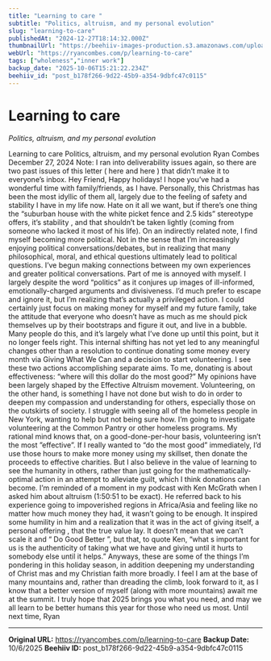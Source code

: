 ```yaml
---
title: "Learning to care "
subtitle: "Politics, altruism, and my personal evolution"
slug: "learning-to-care"
publishedAt: "2024-12-27T18:14:32.000Z"
thumbnailUrl: "https://beehiiv-images-production.s3.amazonaws.com/uploads/asset/file/299e7be6-3554-4fc7-a0ad-8ecb20edd6d4/3F4BC1CE-7FBB-4108-8E44-F91F977BCAB0.jpg?t=1735323245"
webUrl: "https://ryancombes.com/p/learning-to-care"
tags: ["wholeness","inner work"]
backup_date: "2025-10-06T15:21:22.234Z"
beehiiv_id: "post_b178f266-9d22-45b9-a354-9dbfc47c0115"
---
```


# Learning to care 

*Politics, altruism, and my personal evolution*



Learning to care Politics, altruism, and my personal evolution Ryan Combes December 27, 2024 Note: I ran into deliverability issues again, so there are two past issues of this letter ( here and here ) that didn’t make it to everyone’s inbox. Hey Friend, Happy holidays! I hope you’ve had a wonderful time with family/friends, as I have. Personally, this Christmas has been the most idyllic of them all, largely due to the feeling of safety and stability I have in my life now. Hate on it all we want, but if there’s one thing the “suburban house with the white picket fence and 2.5 kids” stereotype offers, it’s stability , and that shouldn’t be taken lightly (coming from someone who lacked it most of his life). On an indirectly related note, I find myself becoming more political. Not in the sense that I’m increasingly enjoying political conversations/debates, but in realizing that many philosophical, moral, and ethical questions ultimately lead to political questions. I’ve begun making connections between my own experiences and greater political conversations. Part of me is annoyed with myself. I largely despite the word “politics” as it conjures up images of ill-informed, emotionally-charged arguments and divisiveness. I’d much prefer to escape and ignore it, but I’m realizing that’s actually a privileged action. I could certainly just focus on making money for myself and my future family, take the attitude that everyone who doesn’t have as much as me should pick themselves up by their bootstraps and figure it out, and live in a bubble. Many people do this, and it’s largely what I’ve done up until this point, but it no longer feels right. This internal shifting has not yet led to any meaningful changes other than a resolution to continue donating some money every month via Giving What We Can and a decision to start volunteering. I see these two actions accomplishing separate aims. To me, donating is about effectiveness: “where will this dollar do the most good?” My opinions have been largely shaped by the Effective Altruism movement. Volunteering, on the other hand, is something I have not done but wish to do in order to deepen my compassion and understanding for others, especially those on the outskirts of society. I struggle with seeing all of the homeless people in New York, wanting to help but not being sure how. I’m going to investigate volunteering at the Common Pantry or other homeless programs. My rational mind knows that, on a good-done-per-hour basis, volunteering isn’t the most ”effective”. If I really wanted to “do the most good” immediately, I’d use those hours to make more money using my skillset, then donate the proceeds to effective charities. But I also believe in the value of learning to see the humanity in others, rather than just going for the mathematically-optimal action in an attempt to alleviate guilt, which I think donations can become. I’m reminded of a moment in my podcast with Ken McGrath when I asked him about altruism (1:50:51 to be exact). He referred back to his experience going to impoverished regions in Africa/Asia and feeling like no matter how much money they had, it wasn’t going to be enough. It inspired some humility in him and a realization that it was in the act of giving itself, a personal offering , that the true value lay. It doesn’t mean that we can’t scale it and “ Do Good Better ”, but that, to quote Ken, “what s important for us is the authenticity of taking what we have and giving until it hurts to somebody else until it helps.” Anyways, these are some of the things I’m pondering in this holiday season, in addition deepening my understanding of Christ mas and my Christian faith more broadly. I feel I am at the base of many mountains and, rather than dreading the climb, look forward to it, as I know that a better version of myself (along with more mountains) await me at the summit. I truly hope that 2025 brings you what you need, and may we all learn to be better humans this year for those who need us most. Until next time, Ryan

---

**Original URL:** https://ryancombes.com/p/learning-to-care
**Backup Date:** 10/6/2025
**Beehiiv ID:** post_b178f266-9d22-45b9-a354-9dbfc47c0115
